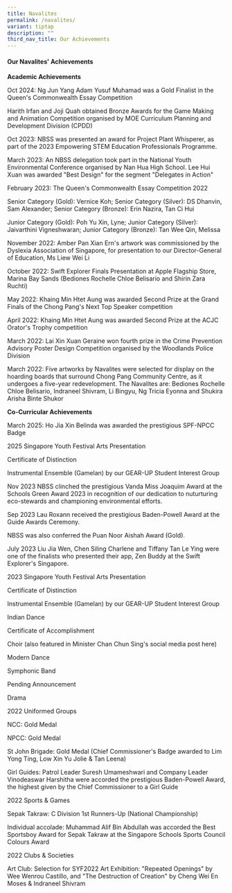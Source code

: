 ```yaml
---
title: Navalites
permalink: /navalites/
variant: tiptap
description: ""
third_nav_title: Our Achievements
---
```

<h4>Our Navalites' Achievements</h4>
<p><strong>Academic Achievements</strong>
</p>
<p>Oct 2024: Ng Jun Yang Adam Yusuf Muhamad was a Gold Finalist in the Queen's
Commonwealth Essay Competition</p>
<p>Harith Irfan and Joji Quah obtained Bronze Awards for the Game Making
and Animation Competition organised by MOE Curriculum Planning and Development
Division (CPDD)</p>
<p>Oct 2023: NBSS was presented an award for Project Plant Whisperer, as
part of the 2023 Empowering STEM Education Professionals Programme.</p>
<p>March 2023: An NBSS delegation took part in the National Youth Environmental
Conference organised by Nan Hua High School. Lee Hui Xuan was awarded "Best
Design" for the segment "Delegates in Action"</p>
<p>February 2023: The Queen's Commonwealth Essay Competition 2022</p>
<p>Senior Category (Gold): Vernice Koh; Senior Category (Silver): DS Dhanvin,
Sam Alexander; Senior Category (Bronze): Erin Nazira, Tan Ci Hui</p>
<p>Junior Category (Gold): Poh Yu Xin, Lyne; Junior Category (Silver): Jaivarthini
Vigneshwaran; Junior Category (Bronze): Tan Wee Qin, Melissa</p>
<p>November 2022: Amber Pan Xian Ern's artwork was commissioned by the Dyslexia
Association of Singapore, for presentation to our Director-General of Education,
Ms Liew Wei Li</p>
<p>October 2022: Swift Explorer Finals Presentation at Apple Flagship Store,
Marina Bay Sands (Bediones Rochelle Chloe Belisario and Shirin Zara Ruchti)</p>
<p>May 2022: Khaing Min Htet Aung was awarded Second Prize at the Grand Finals
of the Chong Pang's Next Top Speaker competition</p>
<p>April 2022: Khaing Min Htet Aung was awarded Second Prize at the ACJC
Orator's Trophy competition</p>
<p>March 2022: Lai Xin Xuan Geraine won fourth prize in the Crime Prevention
Advisory Poster Design Competition organised by the Woodlands Police Division</p>
<p>March 2022: Five artworks by Navalites were selected for display on the
hoarding boards that surround Chong Pang Community Centre, as it undergoes
a five-year redevelopment. The Navalites are: Bediones Rochelle Chloe Belisario,
Indraneel Shivram, Li Bingyu, Ng Tricia Eyonna and Shukira Arisha Binte
Shukor</p>
<p><strong>Co-Curricular Achievements</strong>
</p>
<p>March 2025: Ho Jia Xin Belinda was awarded the prestigious SPF-NPCC Badge</p>
<p>2025 Singapore Youth Festival Arts Presentation</p>
<p>Certificate of Distinction</p>
<p>Instrumental Ensemble (Gamelan) by our GEAR-UP Student Interest Group</p>
<p>Nov 2023 NBSS clinched the prestigious Vanda Miss Joaquim Award at the
Schools Green Award 2023 in recognition of our dedication to nuturturing
eco-stewards and championing environmental efforts.</p>
<p>Sep 2023 Lau Roxann received the prestigious Baden-Powell Award at the
Guide Awards Ceremony.</p>
<p>NBSS was also conferred the Puan Noor Aishah Award (Gold).</p>
<p>July 2023 Liu Jia Wen, Chen Siling Charlene and Tiffany Tan Le Ying were
one of the finalists who presented their app, Zen Buddy at the Swift Explorer's
Singapore.</p>
<p>2023 Singapore Youth Festival Arts Presentation</p>
<p>Certificate of Distinction</p>
<p>Instrumental Ensemble (Gamelan) by our GEAR-UP Student Interest Group</p>
<p>Indian Dance</p>
<p>Certificate of Accomplishment</p>
<p>Choir (also featured in Minister Chan Chun Sing's social media post here)</p>
<p>Modern Dance</p>
<p>Symphonic Band</p>
<p>Pending Announcement</p>
<p>Drama</p>
<p>2022 Uniformed Groups</p>
<p>NCC: Gold Medal</p>
<p>NPCC: Gold Medal</p>
<p>St John Brigade: Gold Medal (Chief Commissioner's Badge awarded to Lim
Yong Ting, Low Xin Yu Jolie &amp; Tan Leena)</p>
<p>Girl Guides: Patrol Leader Suresh Umameshwari and Company Leader Vinodeaswar
Harshitha were accorded the prestigious Baden-Powell Award, the highest
given by the Chief Commissioner to a Girl Guide</p>
<p>2022 Sports &amp; Games</p>
<p>Sepak Takraw: C Division 1st Runners-Up (National Championship)</p>
<p>Individual accolade: Muhammad Alif Bin Abdullah was accorded the Best
Sportsboy Award for Sepak Takraw at the Singapore Schools Sports Council
Colours Award</p>
<p>2022 Clubs &amp; Societies</p>
<p>Art Club: Selection for SYF2022 Art Exhibition: "Repeated Openings" by
Wee Wenrou Castillo, and "The Destruction of Creation" by Cheng Wei En
Moses &amp; Indraneel Shivram</p>